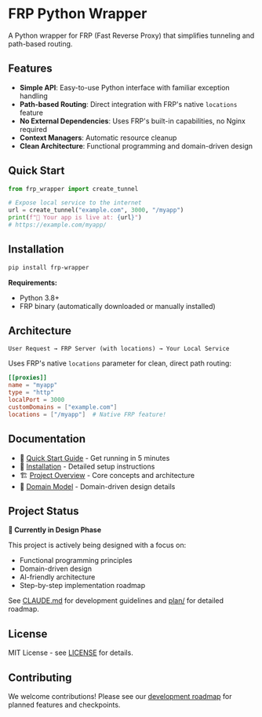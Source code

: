 # FRP Python Wrapper

A Python wrapper for FRP (Fast Reverse Proxy) that simplifies tunneling and path-based routing.

## Features

- **Simple API**: Easy-to-use Python interface with familiar exception handling
- **Path-based Routing**: Direct integration with FRP's native `locations` feature
- **No External Dependencies**: Uses FRP's built-in capabilities, no Nginx required
- **Context Managers**: Automatic resource cleanup
- **Clean Architecture**: Functional programming and domain-driven design

## Quick Start

```python
from frp_wrapper import create_tunnel

# Expose local service to the internet
url = create_tunnel("example.com", 3000, "/myapp")
print(f"🔗 Your app is live at: {url}")
# https://example.com/myapp/
```

## Installation

```bash
pip install frp-wrapper
```

**Requirements:**
- Python 3.8+
- FRP binary (automatically downloaded or manually installed)

## Architecture

```
User Request → FRP Server (with locations) → Your Local Service
```

Uses FRP's native `locations` parameter for clean, direct path routing:

```toml
[[proxies]]
name = "myapp"
type = "http"
localPort = 3000
customDomains = ["example.com"]
locations = ["/myapp"]  # Native FRP feature!
```

## Documentation

- 📖 [Quick Start Guide](docs/00-quickstart.md) - Get running in 5 minutes
- 🔧 [Installation](docs/01-installation.md) - Detailed setup instructions
- 🏗️ [Project Overview](docs/spec/00-overview.md) - Core concepts and architecture
- 🎯 [Domain Model](docs/architecture/domain-model.md) - Domain-driven design details

## Project Status

**🚧 Currently in Design Phase**

This project is actively being designed with a focus on:
- Functional programming principles
- Domain-driven design
- AI-friendly architecture
- Step-by-step implementation roadmap

See [CLAUDE.md](CLAUDE.md) for development guidelines and [plan/](plan/) for detailed roadmap.

## License

MIT License - see [LICENSE](LICENSE) for details.

## Contributing

We welcome contributions! Please see our [development roadmap](plan/) for planned features and checkpoints.